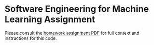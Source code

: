 # Software Engineering for Machine Learning Assignment

Please consult the [homework assignment PDF](https://cmu-313.github.io/homeworks/Homework4.pdf) for full context and instructions for this code.  
